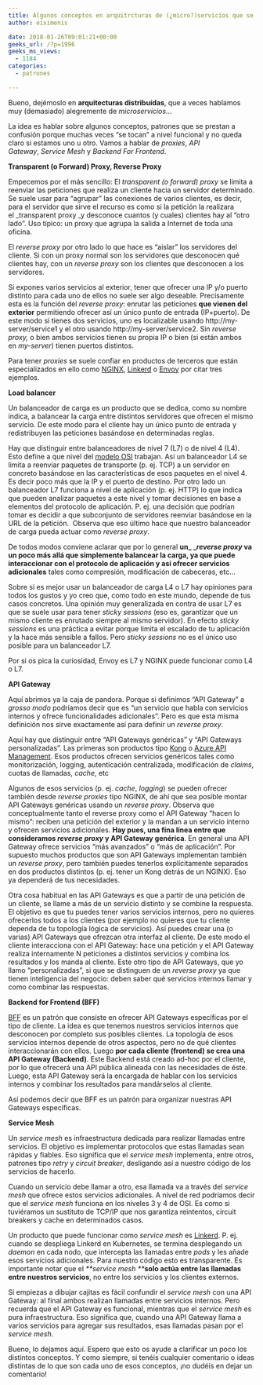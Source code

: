 ```yaml
---
title: Algunos conceptos en arquitrcturas de (¿micro?)servicios que se suelen confundir
author: eiximenis

date: 2018-01-26T09:01:21+00:00
geeks_url: /?p=1996
geeks_ms_views:
  - 1184
categories:
  - patrones

---
```

Bueno, dejémoslo en **arquitecturas distribuídas**, que a veces hablamos muy (demasiado) alegremente de _microservicios_...
  
La idea es hablar sobre algunos conceptos, patrones que se prestan a confusión porque muchas veces &#8220;se tocan&#8221; a nivel funcional y no queda claro si estamos uno u otro. Vamos a hablar de _proxies_, _API Gateway_, _Service Mesh_ y _Backend For Frontend_.
  
<!--more-->


  
**Transparent (o Forward) Proxy, Reverse Proxy**
  
Empecemos por el más sencillo: El _transparent (o forward) proxy_ se limita a reenviar las peticiones que realiza un cliente hacia un servidor determinado. Se suele usar para &#8220;agrupar&#8221; las conexiones de varios clientes, es decir, para el servidor que sirve el recurso es como si la petición la realizara el _transparent proxy _y desconoce cuantos (y cuales) clientes hay al &#8220;otro lado&#8221;. Uso típico: un proxy que agrupa la salida a Internet de toda una oficina.
  
El _reverse proxy_ por otro lado lo que hace es &#8220;aislar&#8221; los servidores del cliente. Si con un proxy normal son los servidores que desconocen qué clientes hay, con un _reverse proxy_ son los clientes que desconocen a los servidores.
  
Si expones varios servicios al exterior, tener que ofrecer una IP y/o puerto distinto para cada uno de ellos no suele ser algo deseable. Precisamente esta es la función del _reverse proxy_: enrutar las peticiones **que vienen del exterior** permitiendo ofrecer así un único punto de entrada (IP+puerto). De este modo si tienes dos servicios, uno es localizable usando http://my-server/service1 y el otro usando http://my-server/service2. Sin _reverse proxy,_ o bien ambos servicios tienen su propia IP o bien (si están ambos en _my-server_) tienen puertos distintos.
  
Para tener _proxies_ se suele confiar en productos de terceros que están especializados en ello como [NGINX][1], [Linkerd][2] o [Envoy][3] por citar tres ejemplos.
  
**Load balancer**
  
Un balanceador de carga es un producto que se dedica, como su nombre indica, a balancear la carga entre distintos servidores que ofrecen el mismo servicio. De este modo para el cliente hay un único punto de entrada y redistribuyen las peticiones basándose en determinadas reglas.
  
Hay que distinguir entre balanceadores de nivel 7 (L7) o de nivel 4 (L4). Esto define a que nivel del [modelo OSI][4] trabajan. Así un balanceador L4 se limita a reenviar paquetes de transporte (p. ej. TCP) a un servidor en concreto basándose en las características de esos paquetes en el nivel 4. Es decir poco más que la IP y el puerto de destino. Por otro lado un balanceador L7 funciona a nivel de aplicación (p. ej. HTTP) lo que indica que pueden analizar paquetes a este nivel y tomar decisiones en base a elementos del protocolo de aplicación. P. ej. una decisión que podrían tomar es decidir a que subconjunto de servidores reenviar basándose en la URL de la petición.  Observa que eso último hace que nuestro balanceador de carga pueda actuar como _reverse proxy_.
  
De todos modos conviene aclarar que por lo general **un_ __reverse proxy_ va un poco más allá que simplemente balancear la carga, ya que puede interaccionar con el protocolo de aplicación y así ofrecer servicios adicionales** tales como compresión, modificación de cabeceras, etc...
  
Sobre si es mejor usar un balanceador de carga L4 o L7 hay opiniones para todos los gustos y yo creo que, como todo en este mundo, depende de tus casos concretos. Una opinión muy generalizada en contra de usar L7 es que se suele usar para tener _sticky sessions_ (eso es, garantizar que un mismo cliente es enrutado siempre al mismo servidor). En efecto _sticky sessions_ es una práctica a evitar porque limita el escalado de tu aplicación y la hace más sensible a fallos. Pero _sticky sessions_ no es el único uso posible para un balanceador L7.
  
Por si os pica la curiosidad, Envoy es L7 y NGINX puede funcionar como L4 o L7.
  
**API Gateway**
  
Aquí abrimos ya la caja de pandora. Porque si definimos &#8220;API Gateway&#8221; a _grosso modo_ podríamos decir que es &#8220;un servicio que habla con servicios internos y ofrece funcionalidades adicionales&#8221;. Pero es que esta misma definición nos sirve exactamente así para definir un _reverse proxy_.
  
Aquí hay que distinguir entre &#8220;API Gateways genéricas&#8221; y &#8220;API Gateways personalizadas&#8221;. Las primeras son productos tipo [Kong][5] o [Azure API Management][6]. Esos productos ofrecen servicios genéricos tales como monitorización, logging, autenticación centralizada, modificación de _claims_, cuotas de llamadas, _cache_, etc
  
Algunos de esos servicios (p. ej. _cache_, _logging_) se pueden ofrecer también desde _reverse proxies_ tipo NGINX, de ahí que sea posible montar API Gateways genéricas usando un _reverse proxy_. Observa que conceptualmente tanto el reverse proxy como el API Gateway &#8220;hacen lo mismo&#8221;: reciben una petición del exterior y la mandan a un servicio interno y ofrecen servicios adicionales. **Hay pues, una fina línea entre que consideramos _reverse proxy_ y API Gateway genérica**. En general una API Gateway ofrece servicios &#8220;más avanzados&#8221; o &#8220;más de aplicación&#8221;. Por supuesto muchos productos que son API Gateways implementan también un _reverse proxy_, pero también puedes tenerlos explícitamente separados en dos productos distintos (p. ej. tener un Kong detrás de un NGINX). Eso ya dependerá de tus necesidades.
  
Otra cosa habitual en las API Gateways es que a partir de una petición de un cliente, se llame a más de un servicio distinto y se combine la respuesta. El objetivo es que tu puedes tener varios servicios internos, pero no quieres ofrecerlos todos a los clientes (por ejemplo no quieres que tu cliente dependa de tu topología lógica de servicios). Así puedes crear una (o varias) API Gateways que ofrezcan otra interfaz al cliente. De este modo el cliente interacciona con el API Gateway: hace una petición y el API Gateway realiza internamente N peticiones a distintos servicios y combina los resultados y los manda al cliente. Este otro tipo de API Gateways, que yo llamo &#8220;personalizadas&#8221;, si que se distinguen de un _reverse proxy_ ya que tienen inteligencia del negocio: deben saber qué servicios internos llamar y como combinar las respuestas.
  
**Backend for Frontend (BFF)**
  
[BFF][7] es un patrón que consiste en ofrecer API Gateways específicas por el tipo de cliente. La idea es que tenemos nuestros servicios internos que desconocen por completo sus posibles clientes. La topología de esos servicios internos depende de otros aspectos, pero no de qué clientes interaccionarán con ellos. Luego **por cada cliente (frontend) se crea una API Gateway (Backend)**. Este Backend está creado ad-hoc por el cliente, por lo que ofrecerá una API pública alineada con las necesidades de éste. Luego, esta API Gateway será la encargada de hablar con los servicios internos y combinar los resultados para mandárselos al cliente.
  
Así podemos decir que BFF es un patrón para organizar nuestras API Gateways específicas.
  
**Service Mesh**
  
Un _service mesh_ es infraestructura dedicada para realizar llamadas entre servicios. El objetivo es implementar protocolos que estas llamadas sean rápidas y fiables. Eso significa que el _service mesh_ implementa, entre otros, patrones tipo _retry_ y _circuit breaker_, desligando así a nuestro código de los servicios de hacerlo.
  
Cuando un servicio debe llamar a otro, esa llamada va a través del _service mesh_ que ofrece estos servicios adicionales. A nivel de red podríamos decir que el _service mesh_ funciona en los niveles 3 y 4 de OSI. Es como si tuviéramos un sustituto de TCP/IP que nos garantiza reintentos, circuit breakers y cache en determinados casos.
  
Un producto que puede funcionar como _service mesh_ es [Linkerd][2]. P. ej. cuando se despliega Linkerd en Kubernetes, se termina desplegando un _daemon_ en cada nodo, que intercepta las llamadas entre _pods_ y les añade esos servicios adicionales. Para nuestro código esto es transparente. Es importante notar que el _**service mesh **_**solo actúa entre las llamadas entre nuestros servicios**, no entre los servicios y los clientes externos.
  
Si empiezas a dibujar cajitas es fácil confundir el _service mesh_ con una API Gateway: al final ambos realizan llamadas entre servicios internos. Pero recuerda que el API Gateway es funcional, mientras que el _service mesh_ es pura infraestructura. Eso significa que, cuando una API Gateway llama a varios servicios para agregar sus resultados, esas llamadas pasan por el _service mesh_.
  
Bueno, lo dejamos aquí. Espero que esto os ayude a clarificar un poco los distintos conceptos. Y como siempre, si tenéis cualquier comentario o ideas distintas de lo que son cada uno de esos conceptos, ¡no dudéis en dejar un comentario!

 [1]: https://www.nginx.com/
 [2]: https://linkerd.io/
 [3]: https://www.envoyproxy.io/
 [4]: https://es.wikipedia.org/wiki/Modelo_OSI
 [5]: https://getkong.org/
 [6]: https://azure.microsoft.com/es-es/services/api-management/
 [7]: https://samnewman.io/patterns/architectural/bff/